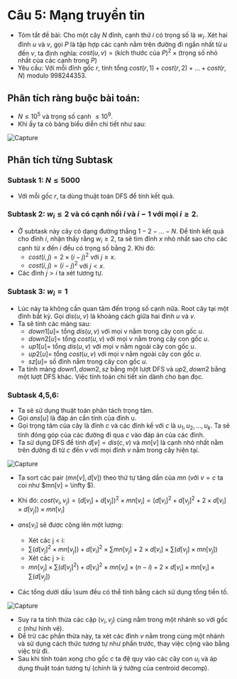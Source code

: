 # Câu 5: Mạng truyền tin
- Tóm tắt đề bài: Cho một cây $N$ đỉnh, cạnh thứ $i$ có trọng số là $w_i$. Xét hai đỉnh $u$ và $v$, gọi $P$ là tập hợp các cạnh nằm trên đường đi ngắn nhất từ $u$ đến $v$, ta định nghĩa:
$cost(u, v) = (\text{kích thước của } P) ^ 2 \times (\text{trọng số nhỏ nhất của các cạnh trong } P)$
- Yêu cầu: Với mỗi đỉnh gốc $r$, tính tổng $cost(r, 1) + cost(r, 2) + … + cost(r, N)$ modulo 998244353.
## Phân tích ràng buộc bài toán: 
- $N \le {10^5}$ và trọng số cạnh $\le {10^9}$.
- Khi ấy ta có bảng biểu diễn chi tiết như sau:

![Capture](https://github.com/MustardLawyer1995/HSGQG-2024/assets/156400720/e24b5991-ccfc-4be2-bc8b-45d8f4221b21)

## Phân tích từng Subtask 
### Subtask 1: $N \le 5000$
- Với mỗi gốc $r$, ta dùng thuật toán DFS để tính kết quả.
### Subtask 2: $w_{i} \le 2$ và có cạnh nối $i$ và $i-1$ với mọi $i \ge 2$. 
- Ở subtask này cây có dạng đường thẳng $1 - 2 - … - N$. Để tính kết quả cho đỉnh $i$, nhận thấy rằng $w_{i} \ge 2$, ta sẽ tìm đỉnh $x$ nhỏ nhất sao cho các cạnh từ $x$ đến $i$ đều có trọng số bằng 2. Khi đó:
    - $cost(i, j) = 2 \times {(i - j)^2}$ với $j \ge x$.
    - $cost(i, j) = (i - j)^2$ với $j < x$.
- Các đỉnh $j > i$ ta xét tương tự.
### Subtask 3: $w_{i}=1$
- Lúc này ta không cần quan tâm đến trọng số cạnh nữa. Root cây tại một đỉnh bất kỳ. Gọi $dis(u, v)$ là khoảng cách giữa hai đỉnh $u$ và $v$.
- Ta sẽ tính các mảng sau:
    - $down1[u] =$ tổng $dis(u, v)$ với mọi v nằm trong cây con gốc $u$.
    - $down2[u] =$ tổng $cost(u, v)$ với mọi v nằm trong cây con gốc $u$.
    - $up1[u] =$ tổng $dis(u, v)$ với mọi v nằm ngoài cây con gốc $u$.
    - $up2[u] =$ tổng $cost(u, v)$ với mọi v nằm ngoài cây con gốc $u$.
    - $sz[u] =$ số đỉnh nằm trong cây con gốc $u$.
- Ta tính mảng $down1, down2, sz$ bằng một lượt DFS và $up2, down2$ bằng một lượt DFS khác. Việc tính toán chi tiết xin dành cho bạn đọc.
### Subtask 4,5,6:
- Ta sẽ sử dụng thuật toán phân tách trọng tâm.
- Gọi $ans[u]$ là đáp án cần tính của đỉnh u.
- Gọi trọng tâm của cây là đỉnh $c$ và các đỉnh kề với $c$ là $u_{1}, u_{2}, …, u_{k}$. Ta sẽ tính đóng góp của các đường đi qua $c$ vào đáp án của các đỉnh.
- Ta sử dụng DFS để tính $d[v] = dis(c, v)$ và $mn[v]$ là cạnh nhỏ nhất nằm trên đường đi từ $c$ đến $v$ với mọi đỉnh $v$ nằm trong cây hiện tại.
  
![Capture](https://github.com/MustardLawyer1995/HSGQG-2024/assets/156400720/9f0676e9-e707-4a5f-a286-a444bc88a4d9)

- Ta sort các pair $(mn[v], d[v])$ theo thứ tự tăng dần của $mn$ (với $v = c$ ta coi như $mn[v] = \infty \$).
- Khi đó: $cost(v_{i}, v_{j}) = (d[v_{i}] + d[v_{j}])^2 \times mn[v_{i}]
                                  = (d[v_{i}] ^ 2 + d[v_{j}] ^ 2 + 2 \times d[v_{i}] \times d[v_{j}]) \times mn[v_{i}]$

- $ans[v_{i}]$ sẽ được cộng lên một lượng:
    - Xét các j < i:
    - $\sum(d[v_{j}]^2 \times mn[v_{j}]) + d[v_{i}]^2 \times \sum mn[v_{j}] + 2 \times d[v_{i}] \times \sum (d[v_{j}] \times mn[v_{j}])$
    - Xét các j > i:
    - $mn[v_{j}] \times \sum (d[v_{j}]^2) + d[v_{i}]^2 \times mn[v_{i}] \times (n - i) + 2 \times d[v_{i}] \times mn[v_{i}] \times \sum (d[v_{j}])$
- Các tổng dưới dấu \sum đều có thể tính bằng cách sử dụng tổng tiền tố.

![Capture](https://github.com/MustardLawyer1995/HSGQG-2024/assets/156400720/11458632-1709-480e-8e34-06fa7c134e6f)

- Suy ra ta tính thừa các cặp $(v_{i}, v_{j})$ cùng nằm trong một nhánh so với gốc $c$ (như hình vẽ).
- Để trừ các phần thừa này, ta xét các đỉnh $v$ nằm trong cùng một nhánh và sử dụng cách thức tương tự như phần trước, thay việc cộng vào bằng việc trừ đi.
- Sau khi tính toán xong cho gốc $c$ ta đệ quy vào các cây con $u_{i}$ và áp dụng thuật toán tương tự (chính là ý tưởng của centroid decomp).







